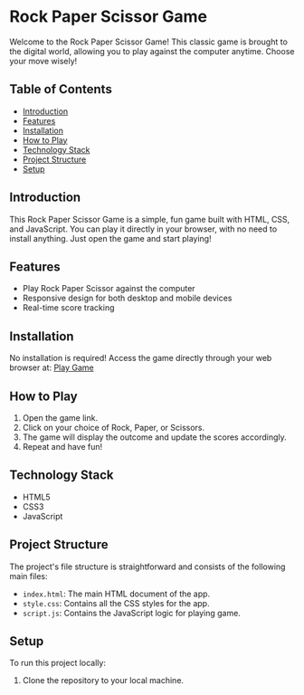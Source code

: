 # Rock Paper Scissor Game

Welcome to the Rock Paper Scissor Game! This classic game is brought to the digital world, allowing you to play against the computer anytime. Choose your move wisely!

## Table of Contents

- [Introduction](#introduction)
- [Features](#features)
- [Installation](#installation)
- [How to Play](#how-to-play)
- [Technology Stack](#technology-stack)
- [Project Structure](#project-structure)
- [Setup](#setup)


## Introduction

This Rock Paper Scissor Game is a simple, fun game built with HTML, CSS, and JavaScript. You can play it directly in your browser, with no need to install anything. Just open the game and start playing!

## Features

- Play Rock Paper Scissor against the computer
- Responsive design for both desktop and mobile devices
- Real-time score tracking

## Installation

No installation is required! Access the game directly through your web browser at: [Play Game](https://mehwishjbe.github.io/rock-paper-sciossor-game/)

## How to Play

1. Open the game link.
2. Click on your choice of Rock, Paper, or Scissors.
3. The game will display the outcome and update the scores accordingly.
4. Repeat and have fun!

## Technology Stack

- HTML5
- CSS3
- JavaScript

## Project Structure

The project's file structure is straightforward and consists of the following main files:

- `index.html`: The main HTML document of the app.
- `style.css`: Contains all the CSS styles for the app.
- `script.js`: Contains the JavaScript logic for playing game.


## Setup

To run this project locally:

1. Clone the repository to your local machine.
